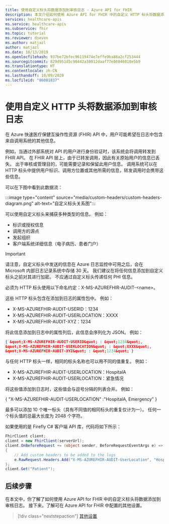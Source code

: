```yaml
---
title: 使用自定义标头将数据添加到审核日志 - Azure API for FHIR
description: 本文介绍如何使用 Azure API for FHIR 中的自定义 HTTP 标头将数据添加到审核日志。
services: healthcare-apis
ms.service: healthcare-apis
ms.subservice: fhir
ms.topic: tutorial
ms.reviewer: dseven
ms.author: matjazl
author: matjazl
ms.date: 10/13/2019
ms.openlocfilehash: 937be72bfec96119474e7effe9ba88a2cf253444
ms.sourcegitcommit: 829d951d5c90442a38012daaf77e86046018e5b9
ms.translationtype: HT
ms.contentlocale: zh-CN
ms.lasthandoff: 10/09/2020
ms.locfileid: "86081837"
---
```

# <a name="add-data-to-audit-logs-by-using-custom-http-headers"></a>使用自定义 HTTP 头将数据添加到审核日志

在 Azure 快速医疗保健互操作性资源 (FHIR) API 中，用户可能希望在日志中包含来自调用系统的其他信息。

例如，当通过外部系统对 API 的用户进行身份验证时，该系统会将调用转发到 FHIR API。 在 FHIR API 层上，由于已转发调用，因此有关原始用户的信息已丢失。 出于审核或管理目的，可能需要记录和保留此用户信息。 调用系统可以在 HTTP 标头中提供用户标识、调用方位置或其他所需的信息，转发调用时会携带这些信息。

可以在下图中看到此数据流：

:::image type="content" source="media/custom-headers/custom-headers-diagram.png" alt-text="自定义标头关系图&quot;:::

可以使用自定义标头来捕获多种类型的信息。 例如：

* 标识或授权信息
* 调用方的源点
* 发起组织
* 客户端系统详细信息（电子病历、患者门户）

> [!IMPORTANT]
> 请注意，自定义标头中发送的信息在 Azure 日志监控中可用之后，会在 Microsoft 内部日志记录系统中存储 30 天。 我们建议在将任何信息添加到自定义标头之前对其进行加密。 不应通过自定义标头传递任何 PHI 信息。

必须为 HTTP 标头使用以下命名约定：X-MS-AZUREFHIR-AUDIT-\<name>。

这些 HTTP 标头包含在添加到日志的属性包中。 例如：

* X-MS-AZUREFHIR-AUDIT-USERID：1234 
* X-MS-AZUREFHIR-AUDIT-USERLOCATION：XXXX
* X-MS-AZUREFHIR-AUDIT-XYZ：1234

将此信息添加到日志中的属性列后，此信息会序列化为 JSON。 例如：

```json
{ &quot;X-MS-AZUREFHIR-AUDIT-USERID&quot; : &quot;1234&quot;,
&quot;X-MS-AZUREFHIR-AUDIT-USERLOCATION&quot; : &quot;XXXX&quot;,
&quot;X-MS-AZUREFHIR-AUDIT-XYZ&quot; : &quot;1234&quot; }
```
 
与任何 HTTP 标头一样，相同的标头名称也可以用不同的值重复。 例如：

* X-MS-AZUREFHIR-AUDIT-USERLOCATION：HospitalA
* X-MS-AZUREFHIR-AUDIT-USERLOCATION：紧急情况

将这些值添加到日志时，这些值会与逗号分隔的列表合并。 例如：

{ &quot;X-MS-AZUREFHIR-AUDIT-USERLOCATION&quot; :&quot;HospitalA, Emergency" }
 
最多可以添加 10 个唯一标头（具有不同值的相同标头的重复仅计为一）。 任何一个标头值的总最大长度为 2048 个字符。

如果使用的是 Firefly C# 客户端 API 库，代码将如下所示：

```C#
FhirClient client;
client = new FhirClient(serverUrl);
client.OnBeforeRequest += (object sender, BeforeRequestEventArgs e) =>
{
    // Add custom headers to be added to the logs
    e.RawRequest.Headers.Add("X-MS-AZUREFHIR-AUDIT-UserLocation", "HospitalA");
};
client.Get("Patient");
```
## <a name="next-steps"></a>后续步骤
在本文中，你了解了如何使用 Azure API for FHIR 中的自定义标头将数据添加到审核日志。 接下来，了解可在 Azure API for FHIR 中配置的其他设置。
 
>[!div class="nextstepaction"]
>[其他设置](azure-api-for-fhir-additional-settings.md)
